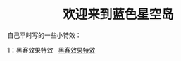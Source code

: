<h1 style="text-align:center;width:100%;">欢迎来到蓝色星空岛</h1>

自己平时写的一些小特效：

  1：黑客效果特效   <a href="../effects/黑客效果特效.html" target="_blank">黑客效果特效</a>
